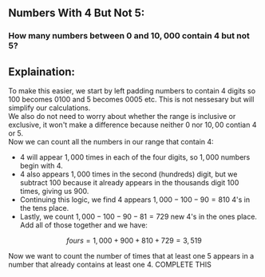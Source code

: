 ## Numbers With $4$ But Not $5$:
### How many numbers between $0$ and $10,000$ contain $4$ but not $5$?
## Explaination:
To make this easier, we start by left padding numbers to contain $4$ digits so $100$ becomes $0100$ and $5$ becomes $0005$ etc.  This is not nessesary but will simplify our calculations.  
We also do not need to worry about whether the range is inclusive or exclusive, it won't make a difference because neither $0$ nor $10,00$ contian $4$ or $5$.  
Now we can count all the numbers in our range that contain 4:  
  * $4$ will appear $1,000$ times in each of the four digits, so $1,000$ numbers begin with $4$.
  * $4$ also appears $1,000$ times in the second (hundreds) digit, but we subtract $100$ because it already appears in the thousands digit $100$ times, giving us $900$.
  * Continuing this logic, we find $4$ appears $1,000 - 100 - 90 = 810$ $4$'s in the tens place.
  * Lastly, we count $1,000 - 100 - 90 - 81 = 729$ new $4$'s in the ones place.  
Add all of those together and we have:
```math
fours = 1,000 + 900 + 810 + 729 = 3,519
```
Now we want to count the number of times that at least one $5$ appears in a number that already contains at least one $4$.  COMPLETE THIS
